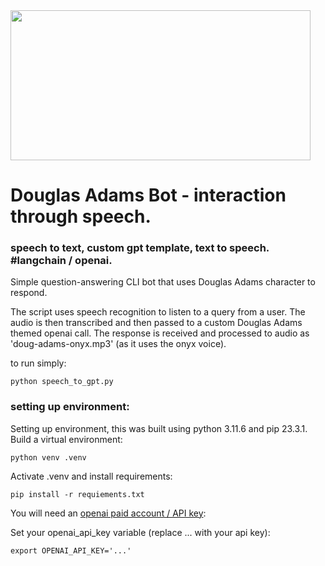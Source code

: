 <div style={'text-align':'center'}> <img src="https://github.com/Hobstarr/s2t-gpt-t2s-douglas-adams/assets/56070935/6b0d2fa5-115b-49bc-8966-1cf327a2818d" width="480" height="240"> </div>

# Douglas Adams Bot - interaction through speech.

### speech to text, custom gpt template, text to speech. #langchain / openai.

Simple question-answering CLI bot that uses Douglas Adams character to respond. 

The script uses speech recognition to listen to a query from a user.
The audio is then transcribed and then passed to a custom Douglas Adams themed openai call.
The response is received and processed to audio as 'doug-adams-onyx.mp3' (as it uses the onyx voice).

to run simply: 

``` python speech_to_gpt.py ```


### setting up environment: 
Setting up environment, this was built using python 3.11.6 and pip 23.3.1. 
Build a virtual environment:

``` python venv .venv ```

Activate .venv and install requirements:

``` pip install -r requiements.txt ```

You will need an [openai paid account / API key](https://platform.openai.com/api-keys):


Set your openai_api_key variable (replace ... with your api key):

``` export OPENAI_API_KEY='...' ```
